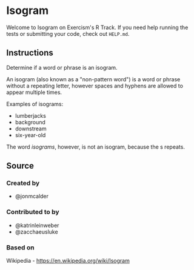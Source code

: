 # Isogram

Welcome to Isogram on Exercism's R Track.
If you need help running the tests or submitting your code, check out `HELP.md`.

## Instructions

Determine if a word or phrase is an isogram.

An isogram (also known as a "non-pattern word") is a word or phrase without a repeating letter, however spaces and hyphens are allowed to appear multiple times.

Examples of isograms:

- lumberjacks
- background
- downstream
- six-year-old

The word _isograms_, however, is not an isogram, because the s repeats.

## Source

### Created by

- @jonmcalder

### Contributed to by

- @katrinleinweber
- @zacchaeusluke

### Based on

Wikipedia - https://en.wikipedia.org/wiki/Isogram